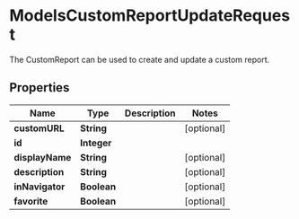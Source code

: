 

# ModelsCustomReportUpdateRequest

The CustomReport can be used to create and update a custom report.

## Properties

| Name | Type | Description | Notes |
|------------ | ------------- | ------------- | -------------|
|**customURL** | **String** |  |  [optional] |
|**id** | **Integer** |  |  |
|**displayName** | **String** |  |  [optional] |
|**description** | **String** |  |  [optional] |
|**inNavigator** | **Boolean** |  |  [optional] |
|**favorite** | **Boolean** |  |  [optional] |



